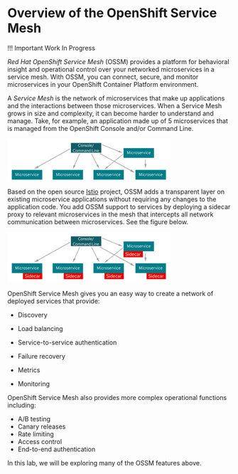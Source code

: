 # Overview of the OpenShift Service Mesh

!!! Important
    Work In Progress

*Red Hat OpenShift Service Mesh* (OSSM) provides a platform for behavioral insight and operational control over your networked microservices in a service mesh. With OSSM, you can connect, secure, and monitor microservices in your OpenShift Container Platform environment.

A *Service Mesh* is the network of microservices that make up applications and the interactions between those microservices. When a Service Mesh grows in size and complexity, it can become harder to understand and manage. Take, for example, an application made up of 5 microservices that is managed from the OpenShift Console and/or Command Line.

![microservice-no-ossm](images/microservice-no-ossm.png)

Based on the open source [Istio](https://istio.io/) project, OSSM adds a transparent layer on existing microservice applications without requiring any changes to the application code. You add OSSM support to services by deploying a sidecar proxy to relevant microservices in the mesh that intercepts all network communication between microservices. See the figure below.

![microservice-ossm](images/microservice-ossm.png)

OpenShift Service Mesh gives you an easy way to create a network of deployed services that provide:

* Discovery

* Load balancing

* Service-to-service authentication

* Failure recovery

* Metrics

* Monitoring

OpenShift Service Mesh also provides more complex operational functions including:

* A/B testing
* Canary releases
* Rate limiting
* Access control
* End-to-end authentication

In this lab, we will be exploring many of the OSSM features above.
